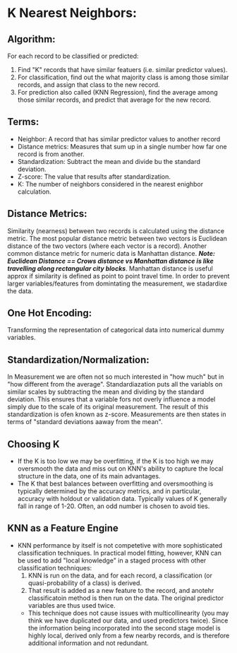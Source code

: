 # K Nearest Neighbors:

## Algorithm:
For each record to be classified or predicted:
1. Find "K" records that have similar featuers (i.e. similar predictor values).
2. For classification, find out the what majority class is among those similar records, and assign that class to the new record.
3. For prediction also called (KNN Regression), find the average among those similar records, and predict that average for the new record.

## Terms:
- Neighbor: A record that has similar predictor values to another record
- Distance metrics: Measures that sum up in a single number how far one record is from another.
- Standardization: Subtract the mean and divide bu the standard deviation.
- Z-score: The value that results after standardization.
- K: The number of neighbors considered in the nearest enighbor calculation.

## Distance Metrics:
Similarity (nearness) between two records is calculated using the distance metric. The most popular distance metric between two vectors is Euclidean distance of the two vectors (where each vector is a record). Another common distance metric for numeric data is Manhattan distance. ***Note: Euclidean Distance == Crows distance vs Manhattan distance is like travelling along rectangular city blocks***.
Manhattan distance is useful approx if similarity is defined as point to point travel time. In order to prevent larger variables/features from domintating the measurement, we stadardixe the data.

## One Hot Encoding:
Transforming the representation of categorical data into numerical dummy variables.

## Standardization/Normalization:
In Measurement we are often not so much interested in "how much" but in "how different from the average". Standardiazation puts all the variabls on similar scales by subtracting the mean and dividing by the standard deviation. This ensures that a variable fors not overly influence a model simply due to the scale of its original measurement. The result of this standardization is ofen known as z-score. Measurements are then states in terms of "standard deviations aaway from the mean".

## Choosing K
- If the K is too low we may be overfitting, if the K is too high we may oversmooth the data and miss out on KNN's ability to capture the local structure in the data, one of its main advantages.
- The K that best balances between overfitting and oversmoothing is typically determined by the accuracy metrics, and in particular, accuracy with holdout or validation data. Typically values of K generally fall in range of 1-20. Often, an odd number is chosen to avoid ties.

## KNN as a Feature Engine
- KNN performance by itself is not competetive with more sophisticated classification techniques. In practical model fitting, however, KNN can be used to add "local knowledge" in a staged process with other classification techniques:
  1. KNN is run on the data, and for each record, a classification (or quasi-probability of a class) is derived.
  2. That result is added as a new feature to the record, and anotehr classificatoin method is then run on the data. The original predictor variables are thus used twice.
   - This technique does not cause issues with multicollinearity (you may think we have duplicated our data, and used predictors twice). Since the information being incorporated into the second stage model is highly local, derived only from a few nearby records, and is therefore additional information and not redundant.
